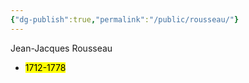 ```yaml
---
{"dg-publish":true,"permalink":"/public/rousseau/"}
---
```


Jean-Jacques Rousseau

- <mark>1712-1778</mark>